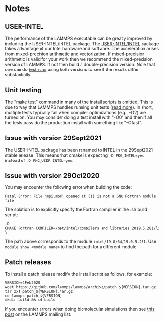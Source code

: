 # Notes

## USER-INTEL

The performance of the LAMMPS executable can be greatly improved by including the USER-INTEL/INTEL package. The [USER-INTEL/INTEL](https://docs.lammps.org/Build_extras.html#intel) package takes advantage of our Intel hardware and software. The acceleration arises from mixed-precision arithmetic and vectorization. If mixed-precision arithmetic is valid for your work then we recommend the mixed-precision version of LAMMPS. If not then build a double-precision version. Note that one can do [test runs](https://github.com/PrincetonUniversity/install_lammps/tree/master/07_mixed_versus_double) using both versions to see if the results differ substantially.

## Unit testing

The "make test" command in many of the install scripts is omitted. This is due to way that LAMMPS handles running unit tests ([read more](https://sourceforge.net/p/lammps/mailman/message/37352519/)). In short, multiple tests typically fail when compiler optimizations (e.g., -O2) are turned on. You may consider doing a test install with "-O0" and then if all the tests pass do the production install with something like "-Ofast".

## Issue with version 29Sept2021

The USER-INTEL package has been renamed to INTEL in the 29Sept2021 stable release. This means that cmake is expecting `-D PKG_INTEL=yes` instead of `-D PKG_USER-INTEL=yes`.

## Issue with version 29Oct2020

You may encounter the following error when building the code:

```
Fatal Error: File 'mpi.mod' opened at (1) is not a GNU Fortran module file
```

The solution is to explicitly specify the Fortran compiler in the .sh build script:

```
-D CMAKE_Fortran_COMPILER=/opt/intel/compilers_and_libraries_2019.5.281/linux/bin/intel64/ifort \
```

The path above corresponds to the module `intel/19.0/64/19.0.5.281`. Use `module show <module name>` to find the path for a different module.

## Patch releases

To install a patch release modify the install script as follows, for example:

```
VERSION=4Feb2020
wget https://github.com/lammps/lammps/archive/patch_${VERSION}.tar.gz
tar zxf patch_${VERSION}.tar.gz
cd lammps-patch_${VERSION}
mkdir build && cd build
```

If you encounter errors when doing biomolecular simulations then see [this post](https://lammps.sandia.gov/threads/msg85269.html) on the LAMMPS mailing list.
